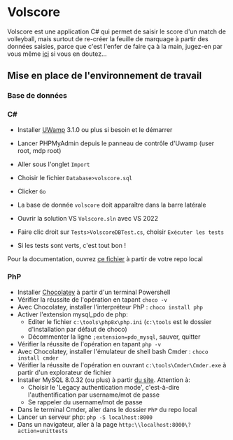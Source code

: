 # Volscore
 
 Volscore est une application C# qui permet de saisir le score d'un match de volleyball, mais surtout de re-créer la feuille de marquage à partir des données saisies, parce que c'est l'enfer de faire ça à la main, jugez-en par vous même [ici](doc/feuille%20de%20match%20officielle%20remplie.png) si vous en doutez...


## Mise en place de l'environnement de travail

### Base de données

### C#

- Installer [UWamp](https://www.uwamp.com/fr/?page=download) 3.1.0 ou plus si besoin et le démarrer
- Lancer PHPMyAdmin depuis le panneau de contrôle d'Uwamp (user root, mdp root)
- Aller sous l'onglet `Import`
- Choisir le fichier `Database>volscore.sql`
- Clicker `Go`
- La base de donnée `volscore` doit apparaître dans la barre latérale

- Ouvrir la solution VS `Volscore.sln` avec VS 2022
- Faire clic droit sur `Tests>VolscoreDBTest.cs`, choisir `Exécuter les tests`
- Si les tests sont verts, c'est tout bon !

Pour la documentation, ouvrez [ce fichier](doc/html/index.html) à partir de votre repo local

### PhP

- Installer [Chocolatey](https://chocolatey.org/) à partir d'un terminal Powershell
- Vérifier la réussite de l'opération en tapant `choco -v`
- Avec Chocolatey, installer l'interpréteur PhP : `choco install php`
- Activer l'extension mysql_pdo de php:
    - Editer le fichier `c:\tools\php8x\php.ini` (`c:\tools` est le dossier d'installation par défaut de choco)
    - Décommenter la ligne `;extension=pdo_mysql`, sauver, quitter
- Vérifier la réussite de l'opération en tapant `php -v`
- Avec Chocolatey, installer l'émulateur de shell bash Cmder : `choco install cmder`
- Vérifier la réussite de l'opération en ouvrant `c:\tools\Cmder\Cmder.exe` à partir d'un explorateur de fichier
- Installer MySQL 8.0.32 (ou plus) à partir [du site](https://dev.mysql.com/downloads/installer/). Attention à:
    - Choisir le 'Legacy authentication mode', c'est-à-dire l'authentification par username/mot de passe
    - Se rappeler du username/mot de passe
- Dans le terminal Cmder, aller dans le dossier `PhP` du repo local
- Lancer un serveur php: `php -S localhost:8000`
- Dans un navigateur, aller à la page `http:\\localhost:8000\?action=unittests`